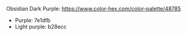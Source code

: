 Obsidian Dark Purple: https://www.color-hex.com/color-palette/48785
- Purple: 7e1dfb
- Light purple: b28ecc

